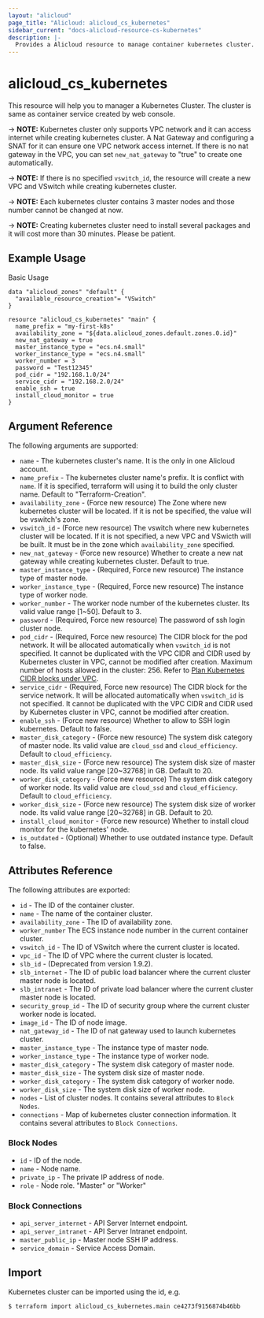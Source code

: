 ```yaml
---
layout: "alicloud"
page_title: "Alicloud: alicloud_cs_kubernetes"
sidebar_current: "docs-alicloud-resource-cs-kubernetes"
description: |-
  Provides a Alicloud resource to manage container kubernetes cluster.
---
```


# alicloud\_cs\_kubernetes

This resource will help you to manager a Kubernetes Cluster. The cluster is same as container service created by web console.

-> **NOTE:** Kubernetes cluster only supports VPC network and it can access internet while creating kubernetes cluster.
A Nat Gateway and configuring a SNAT for it can ensure one VPC network access internet. If there is no nat gateway in the
VPC, you can set `new_nat_gateway` to "true" to create one automatically.

-> **NOTE:** If there is no specified `vswitch_id`, the resource will create a new VPC and VSwitch while creating kubernetes cluster.

-> **NOTE:** Each kubernetes cluster contains 3 master nodes and those number cannot be changed at now.

-> **NOTE:** Creating kubernetes cluster need to install several packages and it will cost more than 30 minutes. Please be patient.

## Example Usage

Basic Usage

```
data "alicloud_zones" "default" {
  "available_resource_creation"= "VSwitch"
}

resource "alicloud_cs_kubernetes" "main" {
  name_prefix = "my-first-k8s"
  availability_zone = "${data.alicloud_zones.default.zones.0.id}"
  new_nat_gateway = true
  master_instance_type = "ecs.n4.small"
  worker_instance_type = "ecs.n4.small"
  worker_number = 3
  password = "Test12345"
  pod_cidr = "192.168.1.0/24"
  service_cidr = "192.168.2.0/24"
  enable_ssh = true
  install_cloud_monitor = true
}
```
## Argument Reference

The following arguments are supported:

* `name` - The kubernetes cluster's name. It is the only in one Alicloud account.
* `name_prefix` - The kubernetes cluster name's prefix. It is conflict with `name`. If it is specified, terraform will using it to build the only cluster name. Default to "Terraform-Creation".
* `availability_zone` - (Force new resource) The Zone where new kubernetes cluster will be located. If it is not be specified, the value will be vswitch's zone.
* `vswitch_id` - (Force new resource) The vswitch where new kubernetes cluster will be located. If it is not specified, a new VPC and VSwicth will be built. It must be in the zone which `availability_zone` specified.
* `new_nat_gateway` - (Force new resource) Whether to create a new nat gateway while creating kubernetes cluster. Default to true.
* `master_instance_type` - (Required, Force new resource) The instance type of master node.
* `worker_instance_type` - (Required, Force new resource) The instance type of worker node.
* `worker_number` - The worker node number of the kubernetes cluster. Its valid value range [1~50]. Default to 3.
* `password` - (Required, Force new resource) The password of ssh login cluster node.
* `pod_cidr` - (Required, Force new resource) The CIDR block for the pod network. It will be allocated automatically when `vswitch_id` is not specified.
It cannot be duplicated with the VPC CIDR and CIDR used by Kubernetes cluster in VPC, cannot be modified after creation.
Maximum number of hosts allowed in the cluster: 256. Refer to [Plan Kubernetes CIDR blocks under VPC](https://www.alibabacloud.com/help/doc-detail/64530.htm).
* `service_cidr` - (Required, Force new resource) The CIDR block for the service network.  It will be allocated automatically when `vswitch_id` is not specified.
It cannot be duplicated with the VPC CIDR and CIDR used by Kubernetes cluster in VPC, cannot be modified after creation.
* `enable_ssh` - (Force new resource) Whether to allow to SSH login kubernetes. Default to false.
* `master_disk_category` - (Force new resource) The system disk category of master node. Its valid value are `cloud_ssd` and `cloud_efficiency`. Default to `cloud_efficiency`.
* `master_disk_size` - (Force new resource) The system disk size of master node. Its valid value range [20~32768] in GB. Default to 20.
* `worker_disk_category` - (Force new resource) The system disk category of worker node. Its valid value are `cloud_ssd` and `cloud_efficiency`. Default to `cloud_efficiency`.
* `worker_disk_size` - (Force new resource) The system disk size of worker node. Its valid value range [20~32768] in GB. Default to 20.
* `install_cloud_monitor` - (Force new resource) Whether to install cloud monitor for the kubernetes' node.
* `is_outdated` - (Optional) Whether to use outdated instance type. Default to false.

## Attributes Reference

The following attributes are exported:

* `id` - The ID of the container cluster.
* `name` - The name of the container cluster.
* `availability_zone` - The ID of availability zone.
* `worker_number` The ECS instance node number in the current container cluster.
* `vswitch_id` - The ID of VSwitch where the current cluster is located.
* `vpc_id` - The ID of VPC where the current cluster is located.
* `slb_id` - (Deprecated from version 1.9.2).
* `slb_internet` - The ID of public load balancer where the current cluster master node is located.
* `slb_intranet` - The ID of private load balancer where the current cluster master node is located.
* `security_group_id` - The ID of security group where the current cluster worker node is located.
* `image_id` - The ID of node image.
* `nat_gateway_id` - The ID of nat gateway used to launch kubernetes cluster.
* `master_instance_type` - The instance type of master node.
* `worker_instance_type` - The instance type of worker node.
* `master_disk_category` - The system disk category of master node.
* `master_disk_size` - The system disk size of master node.
* `worker_disk_category` - The system disk category of worker node.
* `worker_disk_size` - The system disk size of worker node.
* `nodes` - List of cluster nodes. It contains several attributes to `Block Nodes`.
* `connections` - Map of kubernetes cluster connection information. It contains several attributes to `Block Connections`.

### Block Nodes

* `id` - ID of the node.
* `name` - Node name.
* `private_ip` - The private IP address of node.
* `role` - Node role. "Master" or "Worker"

### Block Connections

* `api_server_internet` - API Server Internet endpoint.
* `api_server_intranet` - API Server Intranet endpoint.
* `master_public_ip` - Master node SSH IP address.
* `service_domain` - Service Access Domain.

## Import

Kubernetes cluster can be imported using the id, e.g.

```
$ terraform import alicloud_cs_kubernetes.main ce4273f9156874b46bb
```
